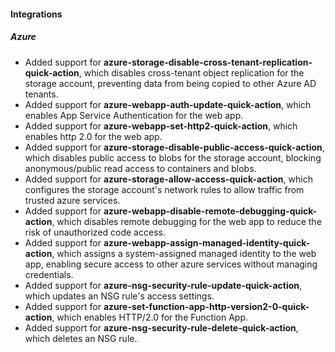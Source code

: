 
#### Integrations

##### Azure

- Added support for **azure-storage-disable-cross-tenant-replication-quick-action**, which disables cross-tenant object replication for the storage account, preventing data from being copied to other Azure AD tenants.
- Added support for **azure-webapp-auth-update-quick-action**, which enables App Service Authentication for the web app.
- Added support for **azure-webapp-set-http2-quick-action**, which enables http 2.0 for the web app.
- Added support for **azure-storage-disable-public-access-quick-action**, which disables public access to blobs for the storage account, blocking anonymous/public read access to containers and blobs.
- Added support for **azure-storage-allow-access-quick-action**, which configures the storage account's network rules to allow traffic from trusted azure services.
- Added support for **azure-webapp-disable-remote-debugging-quick-action**, which disables remote debugging for the web app to reduce the risk of unauthorized code access.
- Added support for **azure-webapp-assign-managed-identity-quick-action**, which assigns a system-assigned managed identity to the web app, enabling secure access to other azure services without managing credentials.
- Added support for **azure-nsg-security-rule-update-quick-action**, which updates an NSG rule's access settings.
- Added support for **azure-set-function-app-http-version2-0-quick-action**, which enables HTTP/2.0 for the Function App.
- Added support for **azure-nsg-security-rule-delete-quick-action**, which deletes an NSG rule.
